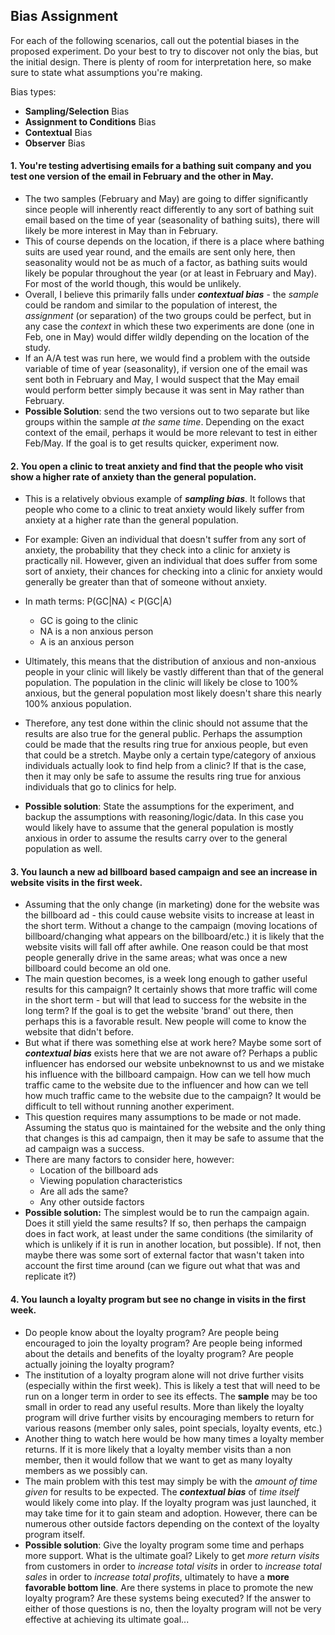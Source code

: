 ## Bias Assignment

For each of the following scenarios, call out the potential biases in the proposed experiment. Do your best to try to discover not only the bias, but the initial design. There is plenty of room for interpretation here, so make sure to state what assumptions you're making.

Bias types:
- **Sampling/Selection** Bias
- **Assignment to Conditions** Bias
- **Contextual** Bias
- **Observer** Bias

#### 1. You're testing advertising emails for a bathing suit company and you test one version of the email in February and the other in May.

- The two samples (February and May) are going to differ significantly since people will inherently react differently to any sort of bathing suit email based on the time of year (seasonality of bathing suits), there will likely be more interest in May than in February.
- This of course depends on the location, if there is a place where bathing suits are used year round, and the emails are sent only here, then seasonality would not be as much of a factor, as bathing suits would likely be popular throughout the year (or at least in February and May). For most of the world though, this would be unlikely.
- Overall, I believe this primarily falls under ***contextual bias*** - the *sample* could be random and similar to the population of interest, the *assignment* (or separation) of the two groups could be perfect, but in any case the *context* in which these two experiments are done (one in Feb, one in May) would differ wildly depending on the location of the study.
- If an A/A test was run here, we would find a problem with the outside variable of time of year (seasonality), if version one of the email was sent both in February and May, I would suspect that the May email would perform better simply because it was sent in May rather than February.
- **Possible Solution**: send the two versions out to two separate but like groups within the sample *at the same time*. Depending on the exact context of the email, perhaps it would be more relevant to test in either Feb/May. If the goal is to get results quicker, experiment now. 
	
#### 2. You open a clinic to treat anxiety and find that the people who visit show a higher rate of anxiety than the general population.

- This is a relatively obvious example of ***sampling bias***. It follows that people who come to a clinic to treat anxiety would likely suffer from anxiety at a higher rate than the general population.

- For example: Given an individual that doesn't suffer from any sort of anxiety, the probability that they check into a clinic for anxiety is practically nil. However, given an individual that does suffer from some sort of anxiety, their chances for checking into a clinic for anxiety would generally be greater than that of someone without anxiety. 

- In math terms: P(GC|NA) < P(GC|A)
  - GC is going to the clinic
  - NA is a non anxious person
  - A is an anxious person

- Ultimately, this means that the distribution of anxious and non-anxious people in your clinic will likely be vastly different than that of the general population. The population in the clinic will likely be close to 100% anxious, but the general population most likely doesn't share this nearly 100% anxious population.

- Therefore, any test done within the clinic should not assume that the results are also true for the general public. Perhaps the assumption could be made that the results ring true for anxious people, but even that could be a stretch. Maybe only a certain type/category of anxious individuals actually look to find help from a clinic? If that is the case, then it may only be safe to assume the results ring true for anxious individuals that go to clinics for help.

- **Possible solution**: State the assumptions for the experiment, and backup the assumptions with reasoning/logic/data. In this case you would likely have to assume that the general population is mostly anxious in order to assume the results carry over to the general population as well.

#### 3. You launch a new ad billboard based campaign and see an increase in website visits in the first week.

   - Assuming that the only change (in marketing) done for the website was the billboard ad - this could cause website visits to increase at least in the short term. Without a change to the campaign (moving locations of billboard/changing what appears on the billboard/etc.) it is likely that the website visits will fall off after awhile.  One reason could be that most people generally drive in the same areas; what was once a new billboard could become an old one.
   - The main question becomes, is a week long enough to gather useful results for this campaign? It certainly shows that more traffic will come in the short term - but will that lead to success for the website in the long term? If the goal is to get the website 'brand' out there, then perhaps this is a favorable result. New people will come to know the website that didn't before. 
   - But what if there was something else at work here? Maybe some sort of ***contextual bias*** exists here that we are not aware of? Perhaps a public influencer has endorsed our website unbeknownst to us and we mistake his influence with the billboard campaign. How can we tell how much traffic came to the website due to the influencer and how can we tell how much traffic came to the website due to the campaign? It would be difficult to tell without running another experiment.
   - This question requires many assumptions to be made or not made. Assuming the status quo is maintained for the website and the only thing that changes is this ad campaign, then it may be safe to assume that the ad campaign was a success. 
   - There are many factors to consider here, however:
        - Location of the billboard ads
        - Viewing population characteristics
        - Are all ads the same?
        - Any other outside factors
- **Possible solution:** The simplest would be to run the campaign again. Does it still yield the same results? If so, then perhaps the campaign does in fact work, at least under the same conditions (the similarity of which is unlikely if it is run in another location, but possible). If not, then maybe there was some sort of external factor that wasn't taken into account the first time around (can we figure out what that was and replicate it?)

#### 4. You launch a loyalty program but see no change in visits in the first week.

- Do people know about the loyalty program? Are people being encouraged to join the loyalty program? Are people being informed about the details and benefits of the loyalty program? Are people actually joining the loyalty program?
- The institution of a loyalty program alone will not drive further visits (especially within the first week). This is likely a test that will need to be run on a longer term in order to see its effects. The **sample** may be too small in order to read any useful results. More than likely the loyalty program will drive further visits by encouraging members to return for various reasons (member only sales, point specials, loyalty events, etc.) 
- Another thing to watch here would be how many times a loyalty member returns. If it is more likely that a loyalty member visits than a non member, then it would follow that we want to get as many loyalty members as we possibly can.
- The main problem with this test may simply be with the *amount of time given* for results to be expected. The ***contextual bias*** of *time itself* would likely come into play. If the loyalty program was just launched, it may take time for it to gain steam and adoption. However, there can be numerous other outside factors depending on the context of the loyalty program itself.
- **Possible solution**: Give the loyalty program some time and perhaps more support. What is the ultimate goal? Likely to get *more return visits* from customers in order to *increase total visits* in order to *increase total sales* in order to *increase total profits*, ultimately to have a **more favorable bottom line**. Are there systems in place to promote the new loyalty program? Are these systems being executed? If the answer to either of those questions is no, then the loyalty program will not be very effective at achieving its ultimate goal...